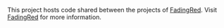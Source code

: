 This project hosts code shared between the projects of [FadingRed](http://www.fadingred.org/).  Visit [FadingRed](http://www.fadingred.org/) for more information.